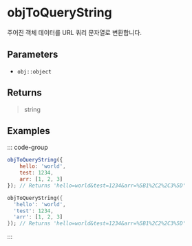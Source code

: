 # objToQueryString <Lang dart js />

주어진 객체 데이터를 URL 쿼리 문자열로 변환합니다.

## Parameters

- `obj::object`

## Returns

> string

## Examples

::: code-group

```javascript [JavaScript]
objToQueryString({
	hello: 'world',
	test: 1234,
	arr: [1, 2, 3]
}); // Returns 'hello=world&test=1234&arr=%5B1%2C2%2C3%5D'
```

```dart [Dart]
objToQueryString({
  'hello': 'world',
  'test': 1234,
  'arr': [1, 2, 3]
}); // Returns 'hello=world&test=1234&arr=%5B1%2C2%2C3%5D'
```

:::
